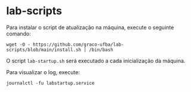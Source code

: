 # lab-scripts

Para instalar o script de atualização na máquina, execute o seguinte comando:

```
wget -O - https://github.com/graco-ufba/lab-scripts/blob/main/install.sh | /bin/bash
```

O script `lab-startup.sh` será executado a cada inicialização da máquina.

Para visualizar o log, execute:

```
journalctl -fu labstartup.service
```
